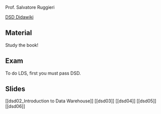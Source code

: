 Prof. Salvatore Ruggieri

[DSD Didawiki](http://didawiki.di.unipi.it/doku.php/mds/dsd/start)

## Material
Study the book!

## Exam
To do LDS, first you must pass DSD.

## Slides
[[dsd02_Introduction to Data Warehouse]]
[[dsd03]]
[[dsd04]]
[[dsd05]]
[[dsd06]]






